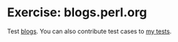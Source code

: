 # Exercise: blogs.perl.org



Test [blogs](http://blogs.perl.org/). You can also contribute test cases to [my tests](https://github.com/szabgab/test.blogs.perl.org).



